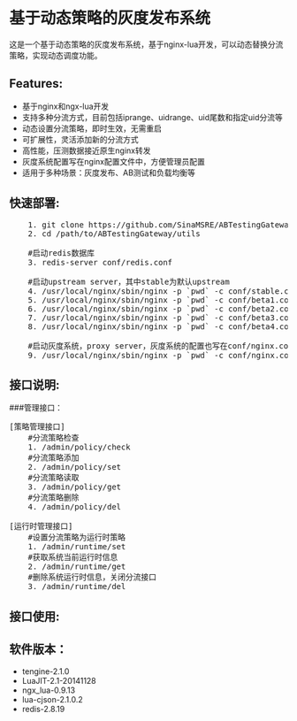 基于动态策略的灰度发布系统
========================

这是一个基于动态策略的灰度发布系统，基于nginx-lua开发，可以动态替换分流策略，实现动态调度功能。

Features:
----------

- 基于nginx和ngx-lua开发
- 支持多种分流方式，目前包括iprange、uidrange、uid尾数和指定uid分流等
- 动态设置分流策略，即时生效，无需重启
- 可扩展性，灵活添加新的分流方式
- 高性能，压测数据接近原生nginx转发
- 灰度系统配置写在nginx配置文件中，方便管理员配置
- 适用于多种场景：灰度发布、AB测试和负载均衡等

快速部署:
----------
<pre>
	1. git clone https://github.com/SinaMSRE/ABTestingGateway
	2. cd /path/to/ABTestingGateway/utils
	
	#启动redis数据库
	3. redis-server conf/redis.conf 
	
	#启动upstream server，其中stable为默认upstream
	4. /usr/local/nginx/sbin/nginx -p `pwd` -c conf/stable.conf
	5. /usr/local/nginx/sbin/nginx -p `pwd` -c conf/beta1.conf
	6. /usr/local/nginx/sbin/nginx -p `pwd` -c conf/beta2.conf
	7. /usr/local/nginx/sbin/nginx -p `pwd` -c conf/beta3.conf
	8. /usr/local/nginx/sbin/nginx -p `pwd` -c conf/beta4.conf
	
	#启动灰度系统，proxy server，灰度系统的配置也写在conf/nginx.conf中
	9. /usr/local/nginx/sbin/nginx -p `pwd` -c conf/nginx.conf
</pre>


接口说明:
----------
###管理接口：
<pre>
[策略管理接口]
	#分流策略检查
	1. /admin/policy/check
	#分流策略添加
	2. /admin/policy/set
	#分流策略读取
	3. /admin/policy/get
	#分流策略删除
	4. /admin/policy/del

[运行时管理接口]
	#设置分流策略为运行时策略
	1. /admin/runtime/set
	#获取系统当前运行时信息
	2. /admin/runtime/get
	#删除系统运行时信息，关闭分流接口
	3. /admin/runtime/del
</pre>

接口使用:
----------

软件版本：
-----------
- tengine-2.1.0
- LuaJIT-2.1-20141128
- ngx_lua-0.9.13
- lua-cjson-2.1.0.2
- redis-2.8.19


